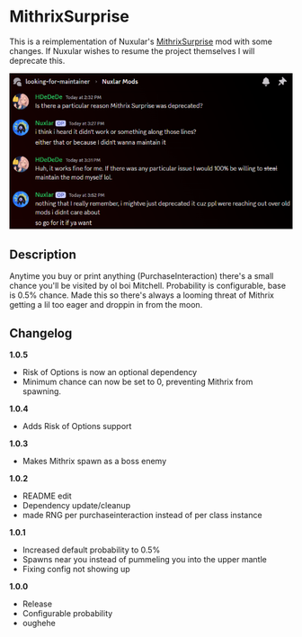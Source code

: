 # MithrixSurprise

This is a reimplementation of Nuxular's [MithrixSurprise](https://thunderstore.io/package/Nuxlar/MithrixSurprise/) mod with some changes. If Nuxular wishes to resume the project themselves I will deprecate this.

![Confirmation](https://github.com/HDeDeDe/MithrixSurprise/blob/main/Resources/confirmation.png?raw=true)

## Description

Anytime you buy or print anything (PurchaseInteraction) there's a small chance you'll be visited by ol boi Mitchell. Probability is configurable, base is 0.5% chance. Made this so there's always a looming threat of Mithrix getting a lil too eager and droppin in from the moon.

## Changelog

**1.0.5**

- Risk of Options is now an optional dependency
- Minimum chance can now be set to 0, preventing Mithrix from spawning.

**1.0.4**

- Adds Risk of Options support

**1.0.3**

- Makes Mithrix spawn as a boss enemy

**1.0.2**

- README edit
- Dependency update/cleanup
- made RNG per purchaseinteraction instead of per class instance

**1.0.1**

- Increased default probability to 0.5%
- Spawns near you instead of pummeling you into the upper mantle
- Fixing config not showing up

**1.0.0**

- Release
- Configurable probability
- oughehe
